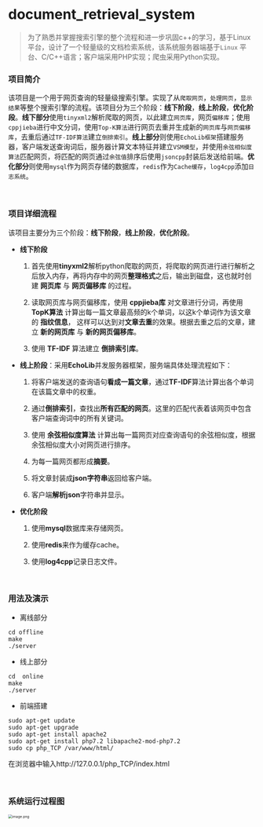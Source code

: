 # document_retrieval_system

> 为了熟悉并掌握搜索引擎的整个流程和进一步巩固c++的学习，基于Linux平台，设计了一个轻量级的文档检索系统，该系统服务器端基于`Linux` 平台、C/C++语言；客户端采用PHP实现；爬虫采用Python实现。


### 项目简介

该项目是一个用于网页查询的轻量级搜索引擎。实现了从`爬取网页`，`处理网页`，`显示结果`等整个搜索引擎的流程。该项目分为三个阶段：**线下阶段**，**线上阶段**，**优化阶段**。**线下部分**使用`tinyxml2`解析爬取的网页，以此建立`网页库`，网页`偏移库`；使用`cppjieba`进行中文分词，使用`Top-K算法`进行网页去重并生成新的`网页库`与`网页偏移库`，去重后通过`TF-IDF算法`建立`倒排索引`。**线上部分**则使用`EchoLib框架`搭建服务器，客户端发送查询词后，服务器计算文本特征并建立`VSM模型`，并使用`余弦相似度算法`匹配网页，将匹配的网页通过`余弦值`排序后使用`jsoncpp`封装后发送给前端。**优化部分**则使用`mysql`作为网页存储的数据库，`redis`作为`Cache缓存`，`log4cpp`添加`日志系统`。

<br>


### 项目详细流程
该项目主要分为三个阶段：**线下阶段**，**线上阶段**，**优化阶段**。


* **线下阶段**

  1. 首先使用**tinyxml2**解析python爬取的网页，将爬取的网页进行进行解析之后放入内存，再将内存中的网页**整理格式**之后，输出到磁盘，这也就时创建 **网页库** 与 **网页偏移库** 的过程。


  2. 读取网页库与网页偏移库，使用 **cppjieba库** 对文章进行分词，再使用 **TopK算法** 计算出每一篇文章最高频的k个单词，以这k个单词作为该文章的 **指纹信息**， 这样可以达到对**文章去重**的效果。根据去重之后的文章，建立 **新的网页库** 与 **新的网页偏移库**。

  3. 使用 **TF-IDF** 算法建立 **倒排索引库**。


* **线上阶段**：采用**EchoLib**并发服务器框架，服务端具体处理流程如下：

  1.  将客户端发送的查询语句**看成一篇文章**，通过**TF-IDF**算法计算出各个单词在该篇文章中的权重。


  2. 通过**倒排索引**，查找出**所有匹配的网页**。这里的匹配代表着该网页中包含客户端查询词中的所有关键词。

  3. 使用 **余弦相似度算法** 计算出每一篇网页对应查询语句的余弦相似度，根据余弦相似度大小对网页进行排序。

  4. 为每一篇网页都形成**摘要**。

  5. 将文章封装成**json字符串**返回给客户端。

  6. 客户端**解析json**字符串并显示。


* **优化阶段**

  1. 使用**mysql**数据库来存储网页。


  2. 使用**redis**来作为缓存cache。

  3. 使用**log4cpp**记录日志文件。

<br>

### 用法及演示

- 离线部分

```shell
cd offline
make
./server
```

- 线上部分

```shell
cd  online
make
./server
```

- 前端搭建

```shell
sudo apt-get update
sudo apt-get upgrade
sudo apt-get install apache2
sudo apt-get install php7.2 libapache2-mod-php7.2
sudo cp php_TCP /var/www/html/
```

在浏览器中输入http://127.0.0.1/php_TCP/index.html

<br>


### 系统运行过程图

<img src="https://s2.loli.net/2023/07/18/X6glyFtVNmfJ1Ti.png" alt="image.png" style="zoom:50%;" />

